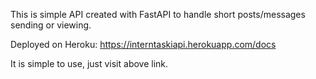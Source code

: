This is simple API created with FastAPI to handle short posts/messages sending or viewing.

Deployed on Heroku: https://interntaskiapi.herokuapp.com/docs

It is simple to use, just visit above link.

